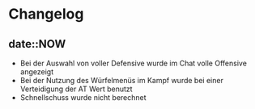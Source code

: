 # Changelog

## date::NOW
* Bei der Auswahl von voller Defensive wurde im Chat volle Offensive angezeigt
* Bei der Nutzung des Würfelmenüs im Kampf wurde bei einer Verteidigung der AT Wert benutzt
* Schnellschuss wurde nicht berechnet
